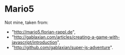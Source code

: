 
# Mario5

Not mine, taken from:

* "http://mario5.florian-rappl.de",
* "http://gablaxian.com/articles/creating-a-game-with-javascript/introduction",
* "http://github.com/gablaxian/super-js-adventure".

